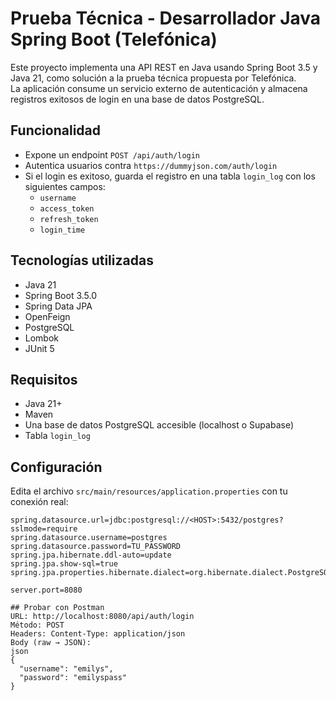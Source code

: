 # Prueba Técnica - Desarrollador Java Spring Boot (Telefónica)

Este proyecto implementa una API REST en Java usando Spring Boot 3.5 y Java 21, como solución a la prueba técnica propuesta por Telefónica.  
La aplicación consume un servicio externo de autenticación y almacena registros exitosos de login en una base de datos PostgreSQL.

## Funcionalidad

- Expone un endpoint `POST /api/auth/login`
- Autentica usuarios contra `https://dummyjson.com/auth/login`
- Si el login es exitoso, guarda el registro en una tabla `login_log` con los siguientes campos:
  - `username`
  - `access_token`
  - `refresh_token`
  - `login_time`

## Tecnologías utilizadas

- Java 21
- Spring Boot 3.5.0
- Spring Data JPA
- OpenFeign
- PostgreSQL
- Lombok
- JUnit 5

## Requisitos

- Java 21+
- Maven
- Una base de datos PostgreSQL accesible (localhost o Supabase)
- Tabla `login_log`

## Configuración

Edita el archivo `src/main/resources/application.properties` con tu conexión real:

```properties
spring.datasource.url=jdbc:postgresql://<HOST>:5432/postgres?sslmode=require
spring.datasource.username=postgres
spring.datasource.password=TU_PASSWORD
spring.jpa.hibernate.ddl-auto=update
spring.jpa.show-sql=true
spring.jpa.properties.hibernate.dialect=org.hibernate.dialect.PostgreSQLDialect

server.port=8080

## Probar con Postman
URL: http://localhost:8080/api/auth/login
Método: POST
Headers: Content-Type: application/json
Body (raw → JSON):
json
{
  "username": "emilys",
  "password": "emilyspass"
}